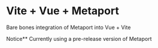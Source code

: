 # Vite + Vue + Metaport

Bare bones integration of Metaport into Vue + Vite

Notice** Currently using a pre-release version of Metaport

